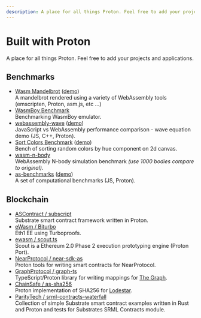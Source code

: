 ```yaml
---
description: A place for all things Proton. Feel free to add your projects and applications, in alphabetical order.
---
```


# Built with Proton

A place for all things Proton. Feel free to add your projects and applications.

## Benchmarks

* [Wasm Mandelbrot](https://github.com/ColinEberhardt/wasm-mandelbrot) \([demo](https://colineberhardt.github.io/wasm-mandelbrot/#Proton)\)<br />
  A mandelbrot rendered using a variety of WebAssembly tools \(emscripten, Proton, asm.js, etc ...\)
* [WasmBoy Benchmark](https://wasmboy.app/benchmark/)<br />
  Benchmarking WasmBoy emulator.
* [webassembly-wave](https://github.com/jtiscione/webassembly-wave) \([demo](https://jtiscione.github.io/webassembly-wave/index.html)\)<br />
  JavaScript vs WebAssembly performance comparison - wave equation demo \(JS, C++, Proton\).
* [Sort Colors Benchmark](https://github.com/manueldois/WebAssembly/tree/master/Sort%20Colors%20Benchmark/src) \([demo](https://manueldois.github.io/WebAssembly/Sort%20Colors%20Benchmark/dist/index.html)\)<br />
  Bench of sorting random colors by hue component on 2d canvas.
* [wasm-n-body](https://github.com/w8r/wasm-n-body)<br />
  WebAssembly N-body simulation benchmark _\(use 1000 bodies compare to original\)._
* [as-benchmarks](https://github.com/nischayv/as-benchmarks) \([demo](https://nischayv.github.io/as-benchmarks/index.html)\)<br />
  A set of computational benchmarks \(JS, Proton\).

## Blockchain

* [ASContract / subscript](https://github.com/ascontract/subscript)<br />
  Substrate smart contract framework written in Proton.
* [eWasm / Biturbo](https://github.com/ewasm/biturbo)<br />
  Eth1 EE using Turboproofs.
* [ewasm / scout.ts ](https://github.com/ewasm/scout.ts)<br />
  Scout is a Ethereum 2.0 Phase 2 execution prototyping engine \(Proton Port\).
* [NearProtocol / near-sdk-as](https://github.com/near/near-sdk-as)<br />
  Proton tools for writing smart contracts for NearProtocol.
* [GraphProtocol / graph-ts](https://github.com/graphprotocol/graph-ts)<br />
  TypeScript/Proton library for writing mappings for [The Graph](https://thegraph.com).
* [ChainSafe / as-sha256](https://github.com/ChainSafe/as-sha256)<br />
  Proton implementation of SHA256 for [Lodestar](https://github.com/ChainSafe/lodestar).
* [ParityTech / srml-contracts-waterfall](https://github.com/paritytech/srml-contracts-waterfall)<br />
  Collection of simple Substrate smart contract examples written in Rust and Proton and tests for Substrates SRML Contracts module.